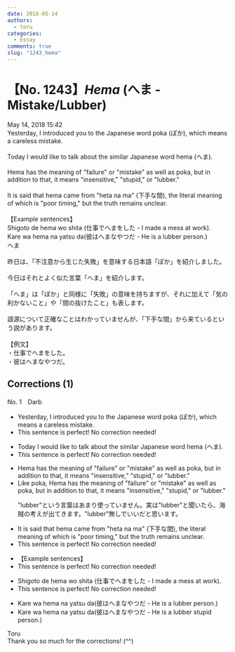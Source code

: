 ```yaml
---
date: 2018-05-14
authors:
  - toru
categories:
  - Essay
comments: true
slug: "1243_hema"
---
```


# 【No. 1243】<strong><em>Hema</strong></em> (へま - Mistake/Lubber)
<div class="date">May 14, 2018 15:42</div>
<div id="post"><div id="body_show_ori">
Yesterday, I introduced you to the Japanese word poka (ぽか), which means a careless mistake.<br/><br/>Today I would like to talk about the similar Japanese word hema (へま).<br/><br/>Hema has the meaning of "failure" or "mistake" as well as poka, but in addition to that, it means "insensitive," "stupid," or "lubber."<br/><br/>It is said that hema came from "heta na ma" (下手な間), the literal meaning of which is "poor timing," but the truth remains unclear.<br/><br/>【Example sentences】<br/>Shigoto de hema wo shita (仕事でへまをした - I made a mess at work).<br/>Kare wa hema na yatsu da(彼はへまなやつだ - He is a lubber person.)
</div></div>

<!-- more -->

<div id="post_ja"><div id="body_show_mo">
へま<br/><br/>昨日は、「不注意から生じた失敗」を意味する日本語「ぽか」を紹介しました。<br/><br/>今日はそれとよく似た言葉「へま」を紹介します。<br/><br/>「へま」は「ぽか」と同様に「失敗」の意味を持ちますが、それに加えて「気の利かないこと」や「間の抜けたこと」も表します。<br/><br/>語源について正確なことはわかっていませんが、「下手な間」から来ているという説があります。<br/><br/>【例文】<br/>・仕事でへまをした。<br/>・彼はへまなやつだ。
</div></div>

## Corrections (1)
<div id="block"><div class="first_name"> No. 1　<span class="just_name">Darb</span></div><div id="block2">
<ul class="correction_field">
<li class="incorrect">Yesterday, I introduced you to the Japanese word poka (ぽか), which means a careless mistake.</li>
<li class="corrected perfect">This sentence is perfect! No correction needed!</li>
</ul>
<ul class="correction_field">
<li class="incorrect">Today I would like to talk about the similar Japanese word hema (へま).</li>
<li class="corrected perfect">This sentence is perfect! No correction needed!</li>
</ul>
<ul class="correction_field">
<li class="incorrect">Hema has the meaning of "failure" or "mistake" as well as poka, but in addition to that, it means "insensitive," "stupid," or "lubber."</li>
<li class="corrected correct">
<span class="f_red">Like poka</span>, Hema has the meaning of "failure" or "mistake" <span class="sline">as well as poka</span>, but in addition to that, it means "insensitive," "stupid," or <span class="f_blue">"lubber."</span>
<p class="correction_comment">"lubber"という言葉はあまり使っていません。実は"lubber"と聞いたら、海賊の考えが出てきます。"lubber"無しでいいだと思います。</p>
</li>
</ul>
<ul class="correction_field">
<li class="incorrect">It is said that hema came from "heta na ma" (下手な間), the literal meaning of which is "poor timing," but the truth remains unclear.</li>
<li class="corrected perfect">This sentence is perfect! No correction needed!</li>
</ul>
<ul class="correction_field">
<li class="incorrect">【Example sentences】</li>
<li class="corrected perfect">This sentence is perfect! No correction needed!</li>
</ul>
<ul class="correction_field">
<li class="incorrect">Shigoto de hema wo shita (仕事でへまをした - I made a mess at work).</li>
<li class="corrected perfect">This sentence is perfect! No correction needed!</li>
</ul>
<ul class="correction_field">
<li class="incorrect">Kare wa hema na yatsu da(彼はへまなやつだ - He is a lubber person.)</li>
<li class="corrected correct">
Kare wa hema na yatsu da(彼はへまなやつだ - He is a <span class="sline">lubber</span> <span class="f_red">stupid</span> person.)
</li>
</ul>
</div><div class="name"><span class="just_name">Toru</span><br>
Thank you so much for the corrections! (^^)
</div>
</div>
